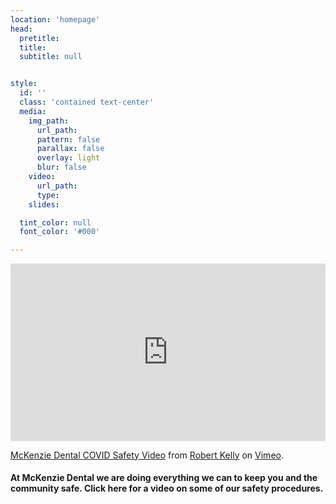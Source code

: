 ```yaml
---
location: 'homepage'
head:
  pretitle:
  title:
  subtitle: null


style:
  id: ''
  class: 'contained text-center'
  media:
    img_path:
      url_path:
      pattern: false
      parallax: false
      overlay: light
      blur: false
    video:
      url_path:
      type:
    slides:

  tint_color: null
  font_color: '#000'

---
```



<!-- <iframe src="https://player.vimeo.com/video/448564581" width="100%" height="auto" frameborder="0" allow="autoplay; fullscreen" allowfullscreen></iframe> -->

<style>.embed-container { position: relative; padding-bottom: 56.25%; height: 0; overflow: hidden; max-width: 100%; } .embed-container iframe, .embed-container object, .embed-container embed { position: absolute; top: 0; left: 0; width: 100%; height: 100%; }</style><div class='embed-container'><iframe src='https://player.vimeo.com/video/448564581' frameborder='0' webkitAllowFullScreen mozallowfullscreen allowFullScreen></iframe></div>


<p><a href="https://vimeo.com/448564581">McKenzie Dental COVID Safety Video</a> from <a href="https://vimeo.com/user121549023">Robert Kelly</a> on <a href="https://vimeo.com">Vimeo</a>.</p>

<h4>At McKenzie Dental we are doing everything we can to keep you and the community safe.  Click here for a video on some of our safety procedures.</h4>
<br />
